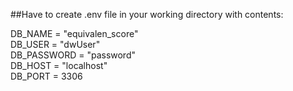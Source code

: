 ##Have to create .env file in your working directory with contents:

DB_NAME = "equivalen_score" <br>
DB_USER = "dwUser"<br>
DB_PASSWORD = "password"<br>
DB_HOST = "localhost"<br>
DB_PORT = 3306
